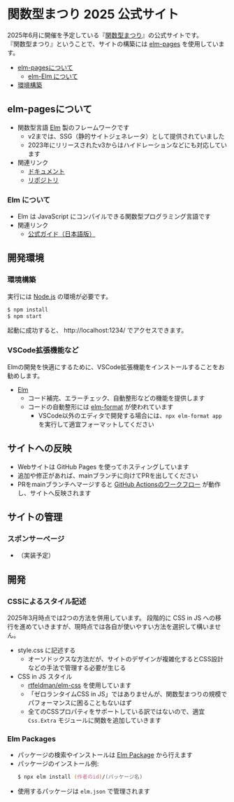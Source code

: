 # 関数型まつり 2025 公式サイト

2025年6月に開催を予定している『[関数型まつり]』の公式サイトです。<br>
『関数型まつり』ということで、サイトの構築には [elm-pages] を使用しています。

- [elm-pagesについて](#elm-pagesについて)
    - [elm-Elm について](#elm-について)
- [環境構築](#環境構築)

[関数型まつり]: https://2025.fp-matsuri.org/
[elm-pages]: https://elm-pages.com/


## elm-pagesについて

- 関数型言語 [Elm] 製のフレームワークです
    - v2までは、SSG（静的サイトジェネレータ）として提供されていました
    - 2023年にリリースされたv3からはハイドレーションなどにも対応しています
- 関連リンク
    - [ドキュメント](https://elm-pages.com/docs)
    - [リポジトリ](https://github.com/dillonkearns/elm-pages)

[Elm]: https://elm-lang.org/

### Elm について

- Elm は JavaScript にコンパイルできる関数型プログラミング言語です
- 関連リンク
    - [公式ガイド（日本語版）](https://guide.elm-lang.jp/)


## 開発環境

### 環境構築

実行には [Node.js] の環境が必要です。

```zsh
$ npm install
$ npm start
```

起動に成功すると、 http://localhost:1234/ でアクセスできます。

### VSCode拡張機能など

Elmの開発を快適にするために、VSCode拡張機能をインストールすることをお勧めします。

- [Elm](https://marketplace.visualstudio.com/items?itemName=elmTooling.elm-ls-vscode)
  - コード補完、エラーチェック、自動整形などの機能を提供します
  - コードの自動整形には [elm-format] が使われています
    - VSCode以外のエディタで開発する場合には、`npx elm-format app` を実行して適宜フォーマットしてください

[Node.js]: https://nodejs.org/ja
[elm-format]: https://github.com/avh4/elm-format

## サイトへの反映

- Webサイトは GitHub Pages を使ってホスティングしています
- 追加や修正があれば、mainブランチに向けてPRを出してください
- PRをmainブランチへマージすると [GitHub Actionsのワークフロー](https://github.com/fp-matsuri/2025.fp-matsuri.org/blob/main/.github/workflows/publish.yaml) が動作し、サイトへ反映されます


## サイトの管理

### スポンサーページ

- （実装予定）


## 開発

### CSSによるスタイル記述

2025年3月時点では2つの方法を併用しています。
段階的に CSS in JS への移行を進めていきますが、現時点では各自が使いやすい方法を選択して構いません。

- style.css に記述する
  - オーソドックスな方法だが、サイトのデザインが複雑化するとCSS設計などの手法で管理する必要が生じる
- CSS in JS スタイル
  - [rtfeldman/elm-css] を使用しています
  - 「ゼロランタイムCSS in JS」ではありませんが、関数型まつりの規模でパフォーマンスに困ることもないはず
  - 全てのCSSプロパティをサポートしている訳ではないので、適宜 `Css.Extra` モジュールに関数を追加していきます

[rtfeldman/elm-css]: https://package.elm-lang.org/packages/rtfeldman/elm-css/latest/


### Elm Packages

- パッケージの検索やインストールは [Elm Package] から行えます
- パッケージのインストール例:
  ```zsh
  $ npx elm install (作者のid)/(パッケージ名)
  ```
- 使用するパッケージは `elm.json` で管理されます

[Elm Package]: https://package.elm-lang.org/
